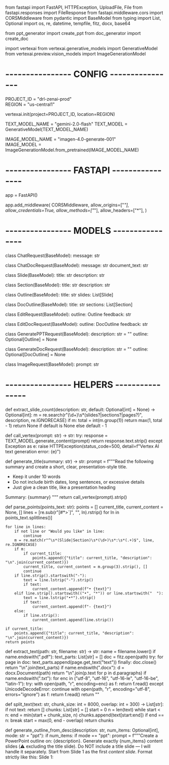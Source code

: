 from fastapi import FastAPI, HTTPException, UploadFile, File
from fastapi.responses import FileResponse
from fastapi.middleware.cors import CORSMiddleware
from pydantic import BaseModel
from typing import List, Optional
import os, re, datetime, tempfile, fitz, docx, base64

from ppt_generator import create_ppt
from doc_generator import create_doc

import vertexai
from vertexai.generative_models import GenerativeModel
from vertexai.preview.vision_models import ImageGenerationModel

# ---------------- CONFIG ----------------
PROJECT_ID = "drl-zenai-prod"  
REGION = "us-central1"

vertexai.init(project=PROJECT_ID, location=REGION)

TEXT_MODEL_NAME = "gemini-2.0-flash"
TEXT_MODEL = GenerativeModel(TEXT_MODEL_NAME)

IMAGE_MODEL_NAME = "imagen-4.0-generate-001"  
IMAGE_MODEL = ImageGenerationModel.from_pretrained(IMAGE_MODEL_NAME)

# ---------------- FASTAPI ----------------
app = FastAPI()

app.add_middleware(
    CORSMiddleware,
    allow_origins=["*"],
    allow_credentials=True,
    allow_methods=["*"],
    allow_headers=["*"],
)

# ---------------- MODELS ----------------
class ChatRequest(BaseModel):
    message: str

class ChatDocRequest(BaseModel):
    message: str
    document_text: str

class Slide(BaseModel):
    title: str
    description: str

class Section(BaseModel):
    title: str
    description: str

class Outline(BaseModel):
    title: str
    slides: List[Slide]

class DocOutline(BaseModel):
    title: str
    sections: List[Section]

class EditRequest(BaseModel):
    outline: Outline
    feedback: str

class EditDocRequest(BaseModel):
    outline: DocOutline
    feedback: str

class GeneratePPTRequest(BaseModel):
    description: str = ""
    outline: Optional[Outline] = None

class GenerateDocRequest(BaseModel):
    description: str = ""
    outline: Optional[DocOutline] = None

class ImageRequest(BaseModel):
    prompt: str


# ---------------- HELPERS ----------------
def extract_slide_count(description: str, default: Optional[int] = None) -> Optional[int]:
    m = re.search(r"(\d+)\s*(slides?|sections?|pages?)", description, re.IGNORECASE)
    if m:
        total = int(m.group(1))
        return max(1, total - 1)
    return None if default is None else default - 1

def call_vertex(prompt: str) -> str:
    try:
        response = TEXT_MODEL.generate_content(prompt)
        return response.text.strip()
    except Exception as e:
        raise HTTPException(status_code=500, detail=f"Vertex AI text generation error: {e}")

def generate_title(summary: str) -> str:
    prompt = f"""Read the following summary and create a short, clear, presentation-style title.
- Keep it under 10 words
- Do not include birth dates, long sentences, or excessive details
- Just give a clean title, like a presentation heading

Summary:
{summary}
"""
    return call_vertex(prompt).strip()

def parse_points(points_text: str):
    points = []
    current_title, current_content = None, []
    lines = [re.sub(r"[#*>`]", "", ln).rstrip() for ln in points_text.splitlines()]

    for line in lines:
        if not line or "Would you like" in line:
            continue
        m = re.match(r"^\s*(Slide|Section)\s*(\d+)\s*:\s*(.+)$", line, re.IGNORECASE)
        if m:
            if current_title:
                points.append({"title": current_title, "description": "\n".join(current_content)})
            current_title, current_content = m.group(3).strip(), []
            continue
        if line.strip().startswith("-"):
            text = line.lstrip("-").strip()
            if text:
                current_content.append(f"• {text}")
        elif line.strip().startswith(("•", "*")) or line.startswith("  "):
            text = line.lstrip("•*").strip()
            if text:
                current_content.append(f"- {text}")
        else:
            if line.strip():
                current_content.append(line.strip())

    if current_title:
        points.append({"title": current_title, "description": "\n".join(current_content)})
    return points

def extract_text(path: str, filename: str) -> str:
    name = filename.lower()
    if name.endswith(".pdf"):
        text_parts: List[str] = []
        doc = fitz.open(path)
        try:
            for page in doc:
                text_parts.append(page.get_text("text"))
        finally:
            doc.close()
        return "\n".join(text_parts)
    if name.endswith(".docx"):
        d = docx.Document(path)
        return "\n".join(p.text for p in d.paragraphs)
    if name.endswith(".txt"):
        for enc in ("utf-8", "utf-16", "utf-16-le", "utf-16-be", "latin-1"):
            try:
                with open(path, "r", encoding=enc) as f:
                    return f.read()
            except UnicodeDecodeError:
                continue
        with open(path, "r", encoding="utf-8", errors="ignore") as f:
            return f.read()
    return ""

def split_text(text: str, chunk_size: int = 8000, overlap: int = 300) -> List[str]:
    if not text:
        return []
    chunks: List[str] = []
    start = 0
    n = len(text)
    while start < n:
        end = min(start + chunk_size, n)
        chunks.append(text[start:end])
        if end == n:
            break
        start = max(0, end - overlap)
    return chunks

def generate_outline_from_desc(description: str, num_items: Optional[int], mode: str = "ppt"):
    if num_items:
        if mode == "ppt":
            prompt = f"""Create a PowerPoint outline on: {description}.
Generate exactly {num_items} content slides (⚠️ excluding the title slide).
Do NOT include a title slide — I will handle it separately.
Start from Slide 1 as the first *content slide*.
Format strictly like this:
Slide 1: <Title>
- Bullet
- Bullet
- Bullet
"""
        else:
            prompt = f"""Create a detailed Document outline on: {description}.
Generate exactly {num_items} sections (treat each section as roughly one page).
Each section should have:
- A section title
- 2–3 descriptive paragraphs (5–7 sentences each).
Do NOT use bullet points.
Format strictly like this:
Section 1: <Title>
<Paragraph 1>
<Paragraph 2>
<Paragraph 3>
"""
    else:
        if mode == "ppt":
            prompt = f"""Create a PowerPoint outline on: {description}.
Decide the most appropriate number of content slides (⚠️ excluding the title slide).
Each slide should have a short title and 3–4 bullet points.
The short title should be a single line not a double line
Do NOT include a title slide — I will handle it separately.
Format strictly like this:
Slide 1: <Title>
- Bullet
- Bullet
- Bullet
"""
        else:
            prompt = f"""Create a detailed Document outline on: {description}.
Decide the most appropriate number of sections (treat each section as roughly one page).
Each section should have:
- A section title
- 2–3 descriptive paragraphs (5–7 sentences each).
Do NOT use bullet points.
Format strictly like this:
Section 1: <Title>
<Paragraphs...>
"""
    points_text = call_vertex(prompt)
    return parse_points(points_text)

def summarize_long_text(full_text: str) -> str:
    chunks = split_text(full_text)
    if len(chunks) <= 1:
        return call_vertex(f"Summarize the following text in detail:\n\n{full_text}")
    partial_summaries = []
    for idx, ch in enumerate(chunks, start=1):
        mapped = call_vertex(f"Summarize this part of a longer document:\n\n{ch}")
        partial_summaries.append(f"Chunk {idx}:\n{mapped.strip()}")
    combined = "\n\n".join(partial_summaries)
    return call_vertex(f"Combine these summaries into one clean, well-structured summary:\n\n{combined}")

def sanitize_filename(name: str) -> str:
    return re.sub(r'[^A-Za-z0-9_.-]', '_', name)

def clean_title(title: str) -> str:
    return re.sub(r"\s*\(.*?\)", "", title).strip()

def save_temp_image(image_bytes, idx, title):
    output_dir = os.path.join(os.path.dirname(__file__), "generated_files", "images")
    os.makedirs(output_dir, exist_ok=True)
    safe_title = re.sub(r'[^A-Za-z0-9_.-]', '_', title)[:30]
    filename = f"{safe_title}_{idx}.png"
    filepath = os.path.join(output_dir, filename)
    with open(filepath, "wb") as f:
        f.write(image_bytes)
    return filepath

def should_generate_image(title: str, description: str) -> bool:
    """
    Ask Gemini if an image is needed for this slide/section.
    It is not needed for each and every slide.

    """
    prompt = f"""
    You are helping to decide if a slide/section in a presentation/document needs an image.
    It is not needed for each and every slide.
    Not all slides should have images.
    Slide/Section Title: {title}
    Content: {description}

    Answer with only "YES" if an image/visual would significantly enhance understanding,
    or "NO" if it does not add much value.
    """
    try:
        decision = call_vertex(prompt).strip().upper()
        return decision.startswith("Y")
    except:
        return False

def generate_images_for_points(points, mode="ppt"):
    """Generate images only for slides/sections where it's useful.
    It is not needed for each and every slide.
    Not all slides should have images."""
    images = []
    for idx, item in enumerate(points, start=1):
        if should_generate_image(item['title'], item['description']):
            img_prompt = (
                f"An illustration for a {mode.upper()} section titled '{item['title']}'. "
                f"Content: {item['description']}. "
                f"Style: professional, modern, clean, infographic look."
            )
            try:
                resp = IMAGE_MODEL.generate_images(prompt=img_prompt, number_of_images=1)
                if resp.images and hasattr(resp.images[0], "_image_bytes"):
                    img_bytes = resp.images[0]._image_bytes
                else:
                    img_bytes = None

                if img_bytes:
                    img_path = save_temp_image(img_bytes, idx, item["title"])
                    images.append(img_path)
                else:
                    images.append(None)
            except Exception as e:
                print(f"⚠️ Image generation failed for {mode} {idx}: {e}")
                images.append(None)
        else:
            images.append(None)
    return images


# ---------------- ROUTES ----------------
@app.post("/chat")
def chat(req: ChatRequest):
    reply = call_vertex(req.message)
    return {"response": reply}

@app.post("/upload/")
async def upload(file: UploadFile = File(...)):
    with tempfile.NamedTemporaryFile(delete=False) as tmp:
        tmp.write(await file.read())
        tmp_path = tmp.name
    try:
        text = extract_text(tmp_path, file.filename)
    finally:
        try: os.remove(tmp_path)
        except Exception: pass
    if not text or not text.strip():
        raise HTTPException(status_code=400, detail="Unsupported, empty, or unreadable file content.")
    try:
        summary = summarize_long_text(text)
        title = generate_title(summary) or os.path.splitext(file.filename)[0]
        return {
            "filename": file.filename,
            "chars": len(text),
            "chunks": len(split_text(text)),
            "title": title,
            "summary": summary,
        }
    except Exception as e:
        raise HTTPException(status_code=502, detail=f"Summarization failed: {e}")

@app.post("/generate-ppt-outline")
def generate_ppt_outline(request: GeneratePPTRequest):
    title = generate_title(request.description)
    num_content_slides = extract_slide_count(request.description, default=None)
    points = generate_outline_from_desc(request.description, num_content_slides, mode="ppt")
    return {"title": title, "slides": points}

@app.post("/generate-ppt")
def generate_ppt(req: GeneratePPTRequest):
    if req.outline:
        title = clean_title(req.outline.title) or "Presentation"
        points = [{"title": clean_title(s.title), "description": s.description} for s in req.outline.slides]
    else:
        title = clean_title(generate_title(req.description))
        num_content_slides = extract_slide_count(req.description, default=None)
        points = generate_outline_from_desc(req.description, num_content_slides, mode="ppt")

    images = generate_images_for_points(points, mode="ppt")

    output_dir = os.path.join(os.path.dirname(__file__), "generated_files")
    os.makedirs(output_dir, exist_ok=True)
    filename = os.path.join(output_dir, f"{sanitize_filename(title)}.pptx")

    create_ppt(title, points, filename=filename, images=images)

    return FileResponse(filename,
        media_type="application/vnd.openxmlformats-officedocument.presentationml.presentation",
        filename=os.path.basename(filename)
    )

@app.post("/generate-doc-outline")
def generate_doc_outline(request: GenerateDocRequest):
    title = generate_title(request.description)
    num_sections = extract_slide_count(request.description, default=None)
    points = generate_outline_from_desc(request.description, num_sections, mode="doc")
    return {"title": title, "sections": points}

@app.post("/generate-doc")
def generate_doc(req: GenerateDocRequest):
    if req.outline:
        title = clean_title(req.outline.title) or "Document"
        points = [{"title": clean_title(s.title), "description": s.description} for s in req.outline.sections]
    else:
        title = clean_title(generate_title(req.description))
        num_sections = extract_slide_count(req.description, default=None)
        points = generate_outline_from_desc(req.description, num_sections, mode="doc")

    images = generate_images_for_points(points, mode="doc")

    output_dir = os.path.join(os.path.dirname(__file__), "generated_files")
    os.makedirs(output_dir, exist_ok=True)
    filename = os.path.join(output_dir, f"{sanitize_filename(title)}.docx")

    create_doc(title, points, filename=filename, images=images)

    return FileResponse(filename,
        media_type="application/vnd.openxmlformats-officedocument.wordprocessingml.document",
        filename=os.path.basename(filename)
    )

@app.post("/chat-doc")
def chat_with_doc(req: ChatDocRequest):
    prompt = f"""
    You are an assistant answering based only on the provided document.
    Document:
    {req.document_text}

    Question:
    {req.message}

    Answer clearly and concisely using only the document content.
    """
    try:
        reply = call_vertex(prompt)
        return {"response": reply}
    except Exception as e:
        raise HTTPException(status_code=500, detail=f"Chat-with-doc failed: {e}")

@app.post("/generate-image")
def generate_image(req: ImageRequest):
    try:
        resp = IMAGE_MODEL.generate_images(prompt=req.prompt, number_of_images=1)

        if resp.images and hasattr(resp.images[0], "_image_bytes"):
            img_bytes = resp.images[0]._image_bytes
        else:
            raise HTTPException(status_code=500, detail="Image generation failed")

        output_dir = os.path.join(os.path.dirname(__file__), "generated_files", "images")
        os.makedirs(output_dir, exist_ok=True)
        filename = os.path.join(output_dir, f"generated_{datetime.datetime.now().strftime('%Y%m%d_%H%M%S')}.png")

        with open(filename, "wb") as f:
            f.write(img_bytes)

        return FileResponse(filename, media_type="image/png", filename=os.path.basename(filename))

    except Exception as e:
        raise HTTPException(status_code=500, detail=f"Image generation error: {e}")

@app.get("/health")
def health():
    return {"status": "ok", "text_model": TEXT_MODEL_NAME, "image_model": IMAGE_MODEL_NAME}

@app.post("/edit-ppt-outline")
def edit_ppt_outline(req: EditRequest):
    outline_text = "\n".join(
        [f"Slide {i+1}: {s.title}\n{s.description}" for i, s in enumerate(req.outline.slides)]
    )
    prompt = f"""
    You are an assistant improving a PowerPoint outline.

    Current Outline:
    Title: {req.outline.title}
    {outline_text}

    Feedback:
    {req.feedback}

    Task:
    - Apply the feedback to refine/improve the outline.
    - Return the updated outline with the same format:
      Slide 1: <Title>
      - Bullet
      - Bullet
    - Do NOT add a title slide (I will handle it).
    """
    try:
        updated_points = parse_points(call_vertex(prompt))
        return {"title": req.outline.title, "slides": updated_points}
    except Exception as e:
        raise HTTPException(status_code=500, detail=f"PPT outline editing failed: {e}")

@app.post("/edit-doc-outline")
def edit_doc_outline(req: EditDocRequest):
    outline_text = "\n".join(
        [f"Section {i+1}: {s.title}\n{s.description}" for i, s in enumerate(req.outline.sections)]
    )
    prompt = f"""
    You are an assistant improving a Document outline.

    Current Outline:
    Title: {req.outline.title}
    {outline_text}

    Feedback:
    {req.feedback}

    Task:
    - Apply the feedback to refine/improve the outline.
    - Return the updated outline with the same format:
      Section 1: <Title>
      <Paragraph 1>
      <Paragraph 2>
      <Paragraph 3>
    - Avoid bullet points, use prose.
    """
    try:
        updated_points = parse_points(call_vertex(prompt))
        return {"title": req.outline.title, "sections": updated_points}
    except Exception as e:
        raise HTTPException(status_code=500, detail=f"Doc outline editing failed: {e}")
